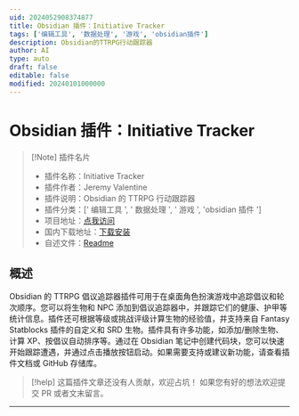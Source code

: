 ```yaml
---
uid: 2024052908374877
title: Obsidian 插件：Initiative Tracker
tags: ['编辑工具', '数据处理', '游戏', 'obsidian插件']
description: Obsidian的TTRPG行动跟踪器
author: AI
type: auto
draft: false
editable: false
modified: 20240101000000
---
```


# Obsidian 插件：Initiative Tracker

> [!Note] 插件名片
> - 插件名称：Initiative Tracker
> - 插件作者：Jeremy Valentine
> - 插件说明：Obsidian 的 TTRPG 行动跟踪器
> - 插件分类：[' 编辑工具 ', ' 数据处理 ', ' 游戏 ', 'obsidian 插件 ']
> - 项目地址：[点我访问](https://github.com/javalent/initiative-tracker)
> - 国内下载地址：[下载安装](https://pkmer.cn/products/plugin/pluginMarket/?initiative-tracker)
> - 自述文件：[Readme](https://ghproxy.net/https://raw.githubusercontent.com/javalent/initiative-tracker/main/README.md)

## 概述

Obsidian 的 TTRPG 倡议追踪器插件可用于在桌面角色扮演游戏中追踪倡议和轮次顺序。您可以将生物和 NPC 添加到倡议追踪器中，并跟踪它们的健康、护甲等统计信息。插件还可根据等级或挑战评级计算生物的经验值，并支持来自 Fantasy Statblocks 插件的自定义和 SRD 生物。插件具有许多功能，如添加/删除生物、计算 XP、按倡议自动排序等。通过在 Obsidian 笔记中创建代码块，您可以快速开始跟踪遭遇，并通过点击播放按钮启动。如果需要支持或建议新功能，请查看插件文档或 GitHub 存储库。

> [!help]
> 这篇插件文章还没有人贡献，欢迎占坑！
> 如果您有好的想法欢迎提交 PR 或者文末留言。

---



